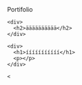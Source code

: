 <html>
  <head>
    <tittle>Portifolio</tittle>
    <meta charset utf-8>
  </head>
  <body>
    
    <div>
      <h2>ääääääääää</h2>
    </div>

    <div>
      <h1>ííííííííííí</h1>
      <p></p>
    </div>

    <
    
    
  </body>
</html>
